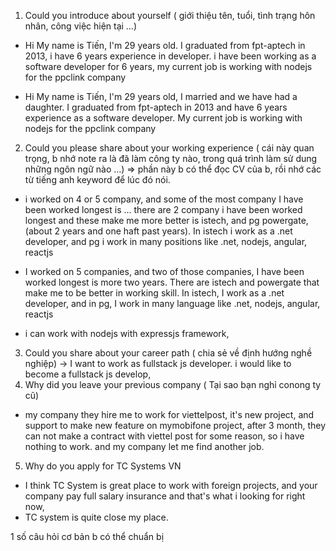 1) Could you introduce about yourself ( giới thiệu tên, tuổi, tình trạng hôn nhân, công việc hiện tại …)
- Hi My name is Tiến, I'm 29 years old. I graduated from fpt-aptech in 2013, i have 6 years experience in developer.
i have been working as a software developer for 6 years, my current job is working with nodejs for the ppclink company

- Hi My name is Tiến, I'm 29 years old, I married and we have had a daughter. I graduated from fpt-aptech in 2013 and have 6 years experience as a software developer. My current job is working with nodejs for the ppclink company 

2) Could you please share about your working experience ( cái này quan trọng, b nhớ note ra là đã làm công ty nào, trong quá trình làm sử dung những ngôn ngữ nào …) => phần này b có thể đọc CV của b, rồi nhớ các từ tiếng anh keyword để lúc đó nói.
- i worked on 4 or 5 company, and some of the most company I have been worked longest is ...  there are 2 company i have been worked longest and these make me more better is istech, and pg powergate, (about 2 years and one haft past years). In istech i work as a .net developer, and pg i work in many positions like .net, nodejs, angular, reactjs

- I worked on 5 companies, and two of those companies, I have been worked longest is more two years. There are istech and powergate that make me to be better in working skill. In istech, I work as a .net developer, and in pg, I work in many language like .net, nodejs, angular, reactjs

- i can work with nodejs with expressjs framework, 

3) Could you share about your career path ( chia sẻ về định hướng nghề nghiệp)
-> I want to work as fullstack js developer. i would like to become a fullstack js develop, 
4) Why did you leave your previous company ( Tại sao bạn nghỉ conong ty cũ)
- my company they hire me to work for viettelpost, it's new project,  and support to make new feature on mymobifone project, after 3 month, they can not make a contract with viettel post for some reason, so i have nothing to work. and my company let me find another job.
5. Why do you apply for TC Systems VN
- I think TC System is great place to work with foreign projects, and your company 
pay full salary insurance and that's what i looking for right now,
- TC system is quite close my place.


1 số câu hỏi cơ bản b có thể chuẩn bị